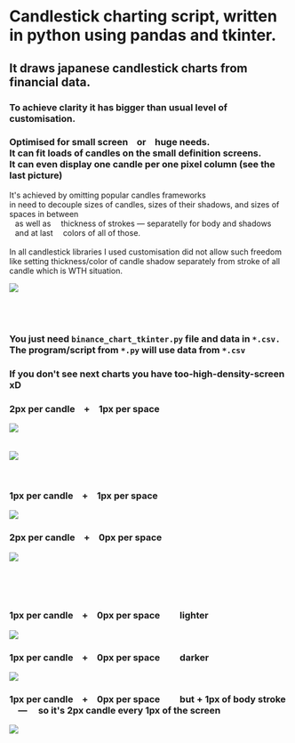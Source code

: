  # Candlestick charting script, written in python using pandas and tkinter.


## It draws japanese candlestick charts from financial data.

### To achieve clarity it has bigger than usual level  of customisation.

### Optimised for small screen ⠀or ⠀huge needs.<br> It can fit loads of candles on the small definition screens. <br> It can even display one candle per one pixel column (see the last picture)

It's achieved by omitting popular candles frameworks <br> in need to decouple sizes of candles, sizes of their shadows, and sizes of spaces in between <br>⠀as well as ⠀ thickness of strokes — separatelly for body and shadows <br>⠀and at last ⠀ colors of all of those. <br> <br> In all candlestick libraries I used customisation did not allow such freedom like setting thickness/color of candle shadow separately from stroke of all candle which is WTH situation.

<img    src="210814sob062339 210807sob0808_forLineInPandas_df__number_of_candles scallerScalled_TkinterDisplayFullScreen ___PrzechwytWTrPełnoEkr.bmpPicasą_optimize=True.png"   >
<br> <br> <br> <br> 

### You just need ` binance_chart_tkinter.py ` file and data in ` *.csv. ` The program/script from ` *.py ` will use data from ` *.csv ` <br>



### If you don't see next charts you have too-high-density-screen xD

### 2px per candle ⠀+⠀ 1px per space
<img    src="210807sob0808 thickness_of_the_candle=2  thickness_of_the_shadow=2  spacing_of_the_candle=1 CROP .png"   > <br> <br>  <br> 
<img    src="220411pon1464.6 cX=thickness_of_the_candle=2 space=1 sh=1.00 +stroke=0 _ ChartWykres scallerScalled TkinterDisplayFullScreen.py.xcf.png"   >

<br> 

### 1px per candle ⠀+⠀ 1px per space
<img    src="210807sob0808 thickness_of_the_candle=1  thickness_of_the_shadow=1  spacing_of_the_candle=1 .png CROP .png"   >

### 2px per candle ⠀+⠀ 0px per space
<img    src="220411pon1464.5 cX=thickness_of_the_candle=1 space=1 sh=1.00 +stroke=1 _ ChartWykres scallerScalled TkinterDisplayFullScreen.py.xcf.png"   >

<br> <br> <br> 

### 1px per candle ⠀+⠀ 0px per space ⠀ ⠀ lighter
<img    src="210807sob0808 thickness_of_the_candle=1  thickness_of_the_shadow=1  spacing_of_the_candle=0 .png CROP .png"   >

### 1px per candle ⠀+⠀ 0px per space ⠀ ⠀ darker
<img    src="220411pon1464.4 cX=thickness_of_the_candle=1 space=0 sh=1.00 +stroke=0 _ ChartWykres scallerScalled TkinterDisplayFullScreen.py.xcf.png"   >

### 1px per candle ⠀+⠀ 0px per space ⠀ ⠀ but + 1px of body stroke <br> ⠀ — ⠀ so it's 2px candle every 1px of the screen

<img    src="220411pon1464.3 cX=thickness_of_the_candle=1 space=0 sh=1.00 +stroke=1 _ ChartWykres scallerScalled TkinterDisplayFullScreen.py.xcf.png"   >